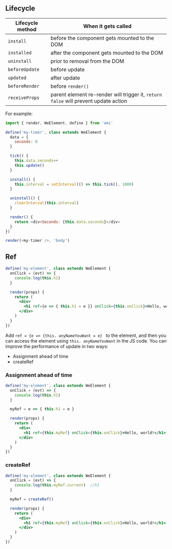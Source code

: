 
## Lifecycle

| Lifecycle method | When it gets called                          |
| ---------------- | -------------------------------------------- |
| `install`        | before the component gets mounted to the DOM |
| `installed`      | after the component gets mounted to the DOM  |
| `uninstall`      | prior to removal from the DOM                |
| `beforeUpdate`   | before update                           |
| `updated`    | after update                             |
| `beforeRender`   | before `render()`                           |
| `receiveProps`   | parent element re-render will trigger it, `return false` will prevent update action |

For example:

```js
import { render, WeElement, define } from 'omi'

define('my-timer', class extends WeElement {
  data = {
    seconds: 0
  }

  tick() {
    this.data.seconds++
    this.update()
  }

  install() {
    this.interval = setInterval(() => this.tick(), 1000)
  }

  uninstall() {
    clearInterval(this.interval)
  }

  render() {
    return <div>Seconds: {this.data.seconds}</div>
  }
})

render(<my-timer />, 'body')
```

## Ref

```jsx
define('my-element', class extends WeElement {
  onClick = (evt) => {
    console.log(this.h1)
  }

  render(props) {
    return (
      <div>
        <h1 ref={e => { this.h1 = e }} onClick={this.onClick}>Hello, world!</h1>
      </div>
    )
  }
})
```

Add `ref = {e => {this. anyNameYouWant = e} ` to the element, and then you can access the element using `this. anyNameYouWant` in the JS code. You can improve the performance of update in two ways:

* Assignment ahead of time
* createRef

### Assignment ahead of time

```jsx
define('my-element', class extends WeElement {
  onClick = (evt) => {
    console.log(this.h1)
  }

  myRef = e => { this.h1 = e }

  render(props) {
    return (
      <div>
        <h1 ref={this.myRef} onClick={this.onClick}>Hello, world!</h1>
      </div>
    )
  }
})
```

### createRef

```jsx
define('my-element', class extends WeElement {
  onClick = (evt) => {
    console.log(this.myRef.current)  //h1
  }

  myRef = createRef()

  render(props) {
    return (
      <div>
        <h1 ref={this.myRef} onClick={this.onClick}>Hello, world!</h1>
      </div>
    )
  }
})
```